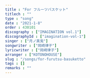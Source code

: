 ```yaml
---
title : "For フルーツバスケット"
titlech : ""
type : "song"
date : "2021-1-8"
order : 430101
discography : ["IMAGINATION vol.1"]
discographyId : ["imagination-vol-1"]
singer : ["月ノ美兎"]
songwriter : ["岡崎律子"]
lyricwriter : ["岡崎律子"]
arranger : ["KOTONOHOUSE"]
slug : "/songs/for-furutsu-basuketto"
tags : []
remarks : ""
---
```


